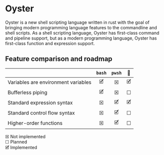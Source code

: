 # Oyster
Oyster is a new shell scripting language written in rust with the goal of bringing modern programming language features to the commandline and shell scripts.  As a shell scripting language, Oyster has first-class command and pipeline support, but as a modern programming language, Oyster has first-class function and expression support.

## Feature comparison and roadmap
|  | `bash` | `pwsh` | 🦪 |
| :- | :-: | :-: | :-: |
| Variables are environment variables | 🗹 | ☒ | 🗹 |
| Bufferless piping | 🗹 | ☒ | ☐ |
| Standard expression syntax | ☒ | 🗹 | 🗹 |
| Standard control flow syntax | ☒ | 🗹 | ☐ |
| Higher-order functions | ☒ | 🗹 | ☐ |

☒ Not implemented <br>
☐ Planned <br>
🗹 Implemented
